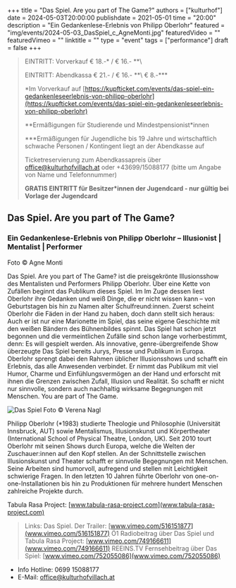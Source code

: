+++
title = "Das Spiel. Are you part of The Game?"
authors = ["kulturhof"]
date = 2024-05-03T20:00:00
publishdate = 2021-05-01
time = "20:00"
description = "Ein Gedankenlese-Erlebnis von Philipp Oberlohr"
featured = "img/events/2024-05-03_DasSpiel_c_AgneMonti.jpg"
featuredVideo = ""
featuredVimeo = ""
linktitle = ""
type = "event"
tags = ["performance"]
draft = false
+++

> EINTRITT: Vorverkauf € 18.-\* / € 16.- *\*\
> 
> EINTRITT: Abendkassa € 21.- / € 16.- *\*\ € 8.-\*\*\*
>
> \*Im Vorverkauf auf [https://kupfticket.com/events/das-spiel-ein-gedankenleseerlebnis-von-philipp-oberlohr](https://kupfticket.com/events/das-spiel-ein-gedankenleseerlebnis-von-philipp-oberlohr)
>
> \*\*Ermäßigungen für Studierende und Mindestpensionist\*innen
> 
> \*\*\*Ermäßigungen für Jugendliche bis 19 Jahre und wirtschaftlich schwache Personen / Kontingent liegt an der Abendkasse auf
>
> Ticketreservierung zum Abendkassapreis über office@kulturhofvillach.at oder +43699/15088177 (bitte um Angabe von Name und Telefonnummer) 
>
> **GRATIS EINTRITT für Besitzer\*innen der Jugendcard - nur gültig bei Vorlage der Jugendcard**

## Das Spiel. Are you part of The Game?
### Ein Gedankenlese-Erlebnis von Philipp Oberlohr – Illusionist | Mentalist | Performer

Foto © Agne Monti

Das Spiel. Are you part of The Game? ist die preisgekrönte Illusionsshow des Mentalisten und
Performers Philipp Oberlohr. Über eine Kette von Zufällen beginnt das Publikum dieses Spiel. Im
Im Zuge dessen liest Oberlohr ihre Gedanken und weiß Dinge, die er nicht wissen kann – von
Geburtstagen bis hin zu Namen alter Schulfreund:innen. Zuerst scheint Oberlohr die Fäden in der
Hand zu haben, doch dann stellt sich heraus: Auch er ist nur eine Marionette im Spiel, das seine
eigene Geschichte mit den weißen Bändern des Bühnenbildes spinnt. Das Spiel hat schon jetzt
begonnen und die vermeintlichen Zufälle sind schon lange vorherbestimmt, denn: Es will gespielt
werden.
Als innovative, genre-übergreifende Show überzeugte Das Spiel bereits Jurys, Presse und
Publikum in Europa. Oberlohr sprengt dabei den Rahmen üblicher Illusionsshows und schafft ein
Erlebnis, das alle Anwesenden verbindet. Er nimmt das Publikum mit viel Humor, Charme und
Einfühlungsvermögen an der Hand und erforscht mit ihnen die Grenzen zwischen Zufall, Illusion
und Realität. So schafft er nicht nur sinnvolle, sondern auch nachhaltig wirksame Begegnungen
mit Menschen. You are part of The Game.

![Das Spiel](/img/events/2024-05-03_DasSpiel_c_VerenaNagl.jpg)
Foto © Verena Nagl

Philipp Oberlohr (*1983) studierte Theologie und Philosophie (Universität Innsbruck, AUT) sowie
Mentalismus, Illusionskunst und Körpertheater (International School of Physical Theatre, London,
UK). Seit 2010 tourt Oberlohr mit seinen Shows durch Europa, welche die Welten der
Zuschauer:innen auf den Kopf stellen. An der Schnittstelle zwischen Illusionskunst und Theater
schafft er sinnvolle Begegnungen mit Menschen. Seine Arbeiten sind humorvoll, aufregend und
stellen mit Leichtigkeit schwierige Fragen. In den letzten 10 Jahren führte Oberlohr von one-on-
one-Installationen bis hin zu Produktionen für mehrere hundert Menschen zahlreiche Projekte
durch.

Tabula Rasa Project: [www.tabula-rasa-project.com](www.tabula-rasa-project.com)

> Links:
> Das Spiel. Der Trailer: [www.vimeo.com/516151877](www.vimeo.com/516151877)
> Ö1 Radiobeitrag über Das Spiel und Tabula Rasa Project: [www.vimeo.com/749166611](www.vimeo.com/749166611)
> REEINS.TV Fernsehbeitrag über Das Spiel: [www.vimeo.com/752055086](www.vimeo.com/752055086)

- Info Hotline: 0699 15088177 
- E-Mail: office@kulturhofvillach.at
